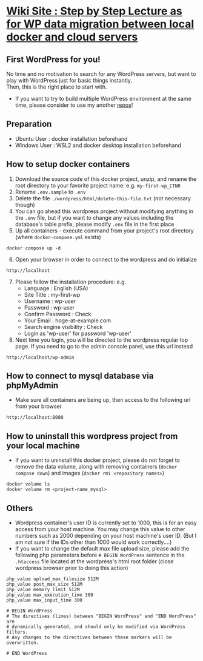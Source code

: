 # [Wiki Site : Step by Step Lecture as for WP data migration between local docker and cloud servers](https://github.com/Shinya-GitHub-Center/wordpress-local-docker/wiki)

## First WordPress for you!
No time and no motivation to search for any WordPress servers, but want to play with WordPress just for basic things instantly.  
Then, this is the right place to start with.
- If you want to try to build multiple WordPress environment at the same time, please consider to use my another [repos](https://github.com/Shinya-GitHub-Center/wordpress-simulocal-docker)!

## Preparation
* Ubuntu User : docker installation beforehand
* Windows User : WSL2 and docker desktop installation beforehand

## How to setup docker containers
1. Download the source code of this docker project, unzip, and rename the root directory to your favorite project name: e.g. `my-first-wp_CTNR`
2. Rename `.env.sample` to `.env`
3. Delete the file `./wordpress/html/delete-this-file.txt` (not necessary though)
4. You can go ahead this wordpress project without modifying anything in the `.env` file, but if you want to change any values including the database's table prefix, please modify `.env` file in the first place
5. Up all containers - execute command from your project's root directory (where `docker-compose.yml` exists)
```
docker compose up -d
```
6. Open your browser in order to connect to the wordpress and do initialize
```
http://localhost
```
7. Please follow the installation procedure: e.g.
    * Language : English (USA)
    * Site Title : my-first-wp
    * Username : wp-user
    * Password : wp-user
    * Confirm Password : Check
    * Your Email : hoge-at-example.com
    * Search engine visibility : Check
    * Login as 'wp-user' for password 'wp-user'
8. Next time you login, you will be directed to the wordpress regular top page. If you need to go to the admin console panel, use this url instead
```
http://localhost/wp-admin
```

## How to connect to mysql database via phpMyAdmin
* Make sure all containers are being up, then access to the following url from your browser
```
http://localhost:8080
```

## How to uninstall this wordpress project from your local machine
* If you want to uninstall this docker project, please do not forget to remove the data volume, along with removing containers (`docker compose down`) and images (`docker rmi <repository names>`)
```
docker volume ls
docker volume rm <project-name_mysql>
```

## Others
* Wordpress container's user ID is currently set to 1000, this is for an easy access from your host machine. You may change this value to other numbers such as 2000 depending on your host machine's user ID. (But I am not sure if the IDs other than 1000 would work correctly....)
* If you want to change the default max file upload size, please add the following php parameters before `# BEGIN WordPress` sentence in the `.htaccess` file located at the wordpress's html root folder (close wordpress browser prior to doing this action)
```
php_value upload_max_filesize 512M
php_value post_max_size 512M
php_value memory_limit 512M
php_value max_execution_time 300
php_value max_input_time 300

# BEGIN WordPress
# The directives (lines) between "BEGIN WordPress" and "END WordPress" are
# dynamically generated, and should only be modified via WordPress filters.
# Any changes to the directives between these markers will be overwritten.

# END WordPress
```

